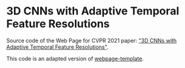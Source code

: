 # 3D CNNs with Adaptive Temporal Feature Resolutions

Source code of the Web Page for CVPR 2021 paper: ["3D CNNs with Adaptive Temporal Feature Resolutions"](https://arxiv.org/pdf/2011.08652.pdf).


This code is an adapted version of [webpage-template](https://github.com/richzhang/webpage-template).
